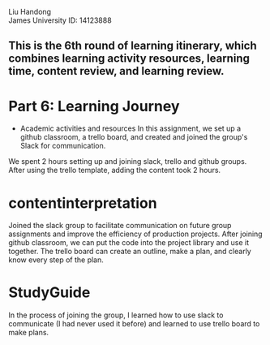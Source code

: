 Liu Handong  
James University ID: 14123888  

## This is the 6th round of learning itinerary, which combines learning activity resources, learning time, content review, and learning review.

# Part 6: Learning Journey
- Academic activities and resources
In this assignment, we set up a github classroom, a trello board, and created and joined the group's Slack for communication.  

We spent 2 hours setting up and joining slack, trello and github groups. After using the trello template, adding the content took 2 hours.  

# contentinterpretation
Joined the slack group to facilitate communication on future group assignments and improve the efficiency of production projects. After joining github classroom, we can put the code into the project library and use it together. The trello board can create an outline, make a plan, and clearly know every step of the plan.

# StudyGuide
In the process of joining the group, I learned how to use slack to communicate (I had never used it before) and learned to use trello board to make plans.